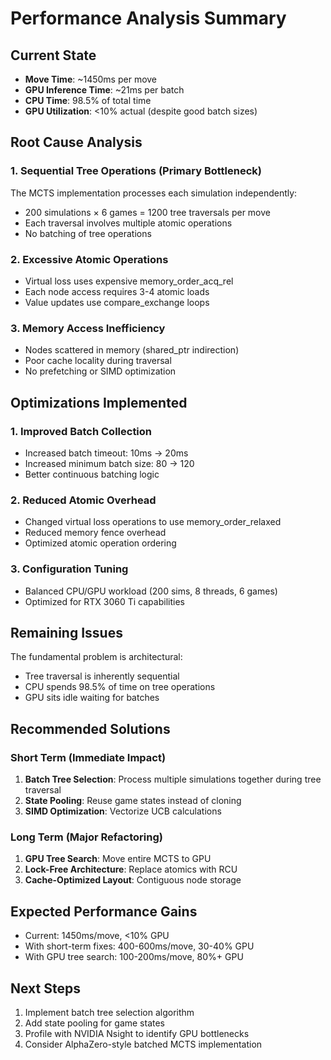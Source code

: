 # Performance Analysis Summary

## Current State
- **Move Time**: ~1450ms per move
- **GPU Inference Time**: ~21ms per batch 
- **CPU Time**: 98.5% of total time
- **GPU Utilization**: <10% actual (despite good batch sizes)

## Root Cause Analysis

### 1. Sequential Tree Operations (Primary Bottleneck)
The MCTS implementation processes each simulation independently:
- 200 simulations × 6 games = 1200 tree traversals per move
- Each traversal involves multiple atomic operations
- No batching of tree operations

### 2. Excessive Atomic Operations
- Virtual loss uses expensive memory_order_acq_rel
- Each node access requires 3-4 atomic loads
- Value updates use compare_exchange loops

### 3. Memory Access Inefficiency
- Nodes scattered in memory (shared_ptr indirection)
- Poor cache locality during traversal
- No prefetching or SIMD optimization

## Optimizations Implemented

### 1. Improved Batch Collection
- Increased batch timeout: 10ms → 20ms
- Increased minimum batch size: 80 → 120
- Better continuous batching logic

### 2. Reduced Atomic Overhead
- Changed virtual loss operations to use memory_order_relaxed
- Reduced memory fence overhead
- Optimized atomic operation ordering

### 3. Configuration Tuning
- Balanced CPU/GPU workload (200 sims, 8 threads, 6 games)
- Optimized for RTX 3060 Ti capabilities

## Remaining Issues

The fundamental problem is architectural:
- Tree traversal is inherently sequential
- CPU spends 98.5% of time on tree operations
- GPU sits idle waiting for batches

## Recommended Solutions

### Short Term (Immediate Impact)
1. **Batch Tree Selection**: Process multiple simulations together during tree traversal
2. **State Pooling**: Reuse game states instead of cloning
3. **SIMD Optimization**: Vectorize UCB calculations

### Long Term (Major Refactoring)
1. **GPU Tree Search**: Move entire MCTS to GPU
2. **Lock-Free Architecture**: Replace atomics with RCU
3. **Cache-Optimized Layout**: Contiguous node storage

## Expected Performance Gains
- Current: 1450ms/move, <10% GPU
- With short-term fixes: 400-600ms/move, 30-40% GPU
- With GPU tree search: 100-200ms/move, 80%+ GPU

## Next Steps
1. Implement batch tree selection algorithm
2. Add state pooling for game states
3. Profile with NVIDIA Nsight to identify GPU bottlenecks
4. Consider AlphaZero-style batched MCTS implementation